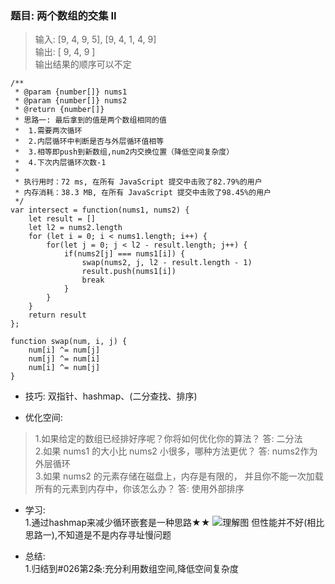 
### 题目: 两个数组的交集 II

> 输入: [9, 4, 9, 5], [9, 4, 1, 4, 9]  
> 输出: [ 9, 4, 9 ]  
> 输出结果的顺序可以不定

```
/**
 * @param {number[]} nums1
 * @param {number[]} nums2
 * @return {number[]}
 * 思路一: 最后拿到的值是两个数组相同的值
 *  1.需要两次循环
 *  2.内层循环中判断是否与外层循环值相等
 *  3.相等即push到新数组,num2内交换位置（降低空间复杂度）
 *  4.下次内层循环次数-1
 * 
 * 执行用时：72 ms, 在所有 JavaScript 提交中击败了82.79%的用户
 * 内存消耗：38.3 MB, 在所有 JavaScript 提交中击败了98.45%的用户
 */
var intersect = function(nums1, nums2) {
    let result = []
    let l2 = nums2.length
    for (let i = 0; i < nums1.length; i++) {
        for(let j = 0; j < l2 - result.length; j++) {
            if(nums2[j] === nums1[i]) {
                swap(nums2, j, l2 - result.length - 1)
                result.push(nums1[i])
                break
            }
        }
    }
    return result
};

function swap(num, i, j) {
    num[i] ^= num[j]
    num[j] ^= num[i]
    num[i] ^= num[j]
}
```

* 技巧: 双指针、hashmap、(二分查找、排序)

* 优化空间:  
> 1.如果给定的数组已经排好序呢？你将如何优化你的算法？  答: 二分法  
> 2.如果 nums1 的大小比 nums2 小很多，哪种方法更优？  答: nums2作为外层循环  
> 3.如果 nums2 的元素存储在磁盘上，内存是有限的，
> 并且你不能一次加载所有的元素到内存中，你该怎么办？ 答: 使用外部排序  

* 学习:  
1.通过hashmap来减少循环嵌套是一种思路★★
![理解图](./img/350_01.gif)
但性能并不好(相比思路一),不知道是不是内存寻址慢问题

* 总结:  
1.归结到#026第2条:充分利用数组空间,降低空间复杂度
